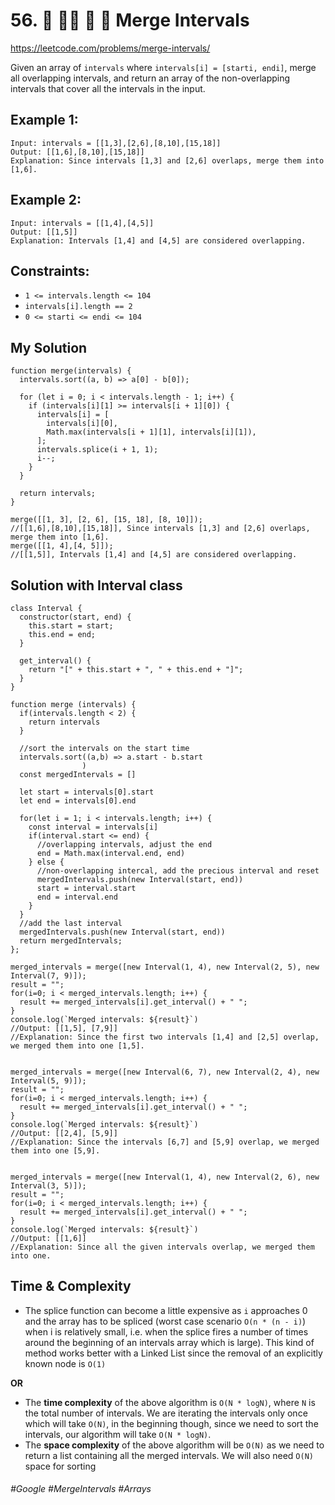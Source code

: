 # 56. 🔎 🧙‍♀️ 🌟 🌴 Merge Intervals

https://leetcode.com/problems/merge-intervals/

Given an array of `intervals` where `intervals[i] = [starti, endi]`, merge all overlapping intervals, and return an array of the non-overlapping intervals that cover all the intervals in the input.

## Example 1:
````
Input: intervals = [[1,3],[2,6],[8,10],[15,18]]
Output: [[1,6],[8,10],[15,18]]
Explanation: Since intervals [1,3] and [2,6] overlaps, merge them into [1,6].
````
## Example 2:
````
Input: intervals = [[1,4],[4,5]]
Output: [[1,5]]
Explanation: Intervals [1,4] and [4,5] are considered overlapping.
````
## Constraints:
- `1 <= intervals.length <= 104`
- `intervals[i].length == 2`
- `0 <= starti <= endi <= 104`

## My Solution 
````
function merge(intervals) {
  intervals.sort((a, b) => a[0] - b[0]);

  for (let i = 0; i < intervals.length - 1; i++) {
    if (intervals[i][1] >= intervals[i + 1][0]) {
      intervals[i] = [
        intervals[i][0],
        Math.max(intervals[i + 1][1], intervals[i][1]),
      ];
      intervals.splice(i + 1, 1);
      i--;
    }
  }

  return intervals;
}

merge([[1, 3], [2, 6], [15, 18], [8, 10]]); 
//[[1,6],[8,10],[15,18]], Since intervals [1,3] and [2,6] overlaps, merge them into [1,6].
merge([[1, 4],[4, 5]]); 
//[[1,5]], Intervals [1,4] and [4,5] are considered overlapping.
````

## Solution with Interval class
````
class Interval {
  constructor(start, end) {
    this.start = start;
    this.end = end;
  }

  get_interval() {
    return "[" + this.start + ", " + this.end + "]";
  }
}

function merge (intervals) {
  if(intervals.length < 2) {
    return intervals
  }
  
  //sort the intervals on the start time
  intervals.sort((a,b) => a.start - b.start
                )
  const mergedIntervals = []
  
  let start = intervals[0].start
  let end = intervals[0].end
  
  for(let i = 1; i < intervals.length; i++) {
    const interval = intervals[i]
    if(interval.start <= end) {
      //overlapping intervals, adjust the end
      end = Math.max(interval.end, end)    
    } else {
      //non-overlapping intercal, add the precious interval and reset
      mergedIntervals.push(new Interval(start, end))
      start = interval.start
      end = interval.end
    }
  }
  //add the last interval
  mergedIntervals.push(new Interval(start, end))
  return mergedIntervals;
};

merged_intervals = merge([new Interval(1, 4), new Interval(2, 5), new Interval(7, 9)]);
result = "";
for(i=0; i < merged_intervals.length; i++) {
  result += merged_intervals[i].get_interval() + " ";
}
console.log(`Merged intervals: ${result}`)
//Output: [[1,5], [7,9]]
//Explanation: Since the first two intervals [1,4] and [2,5] overlap, we merged them into one [1,5].


merged_intervals = merge([new Interval(6, 7), new Interval(2, 4), new Interval(5, 9)]);
result = "";
for(i=0; i < merged_intervals.length; i++) {
  result += merged_intervals[i].get_interval() + " ";
}
console.log(`Merged intervals: ${result}`)
//Output: [[2,4], [5,9]]
//Explanation: Since the intervals [6,7] and [5,9] overlap, we merged them into one [5,9].


merged_intervals = merge([new Interval(1, 4), new Interval(2, 6), new Interval(3, 5)]);
result = "";
for(i=0; i < merged_intervals.length; i++) {
  result += merged_intervals[i].get_interval() + " ";
}
console.log(`Merged intervals: ${result}`)
//Output: [[1,6]]
//Explanation: Since all the given intervals overlap, we merged them into one.

````

## Time  & Complexity
- The splice function can become a little expensive as `i` approaches 0 and the array has to be spliced (worst case scenario `O(n * (n - i)`) when i is relatively small, i.e. when the splice fires a number of times around the beginning of an intervals array which is large). This kind of method works better with a Linked List since the removal of an explicitly known node is `O(1)`

<b>OR </b>

- The <b>time complexity</b> of the above algorithm is `O(N * logN)`, where `N` is the total number of intervals. We are iterating the intervals only once which will take `O(N)`, in the beginning though, since we need to sort the intervals, our algorithm will take `O(N * logN)`.
- The <b>space complexity</b> of the above algorithm will be `O(N)` as we need to return a list containing all the merged intervals. We will also need `O(N)` space for sorting

###### #Google #MergeIntervals #Arrays 
